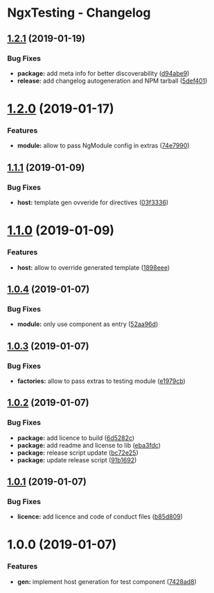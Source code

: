 # NgxTesting - Changelog

## [1.2.1](https://github.com/orchestratora/ngx-testing/compare/v1.2.0...v1.2.1) (2019-01-19)

### Bug Fixes

- **package:** add meta info for better discoverability ([d94abe9](https://github.com/orchestratora/ngx-testing/commit/d94abe9))
- **release:** add changelog autogeneration and NPM tarball ([5def401](https://github.com/orchestratora/ngx-testing/commit/5def401))

# [1.2.0](https://github.com/orchestratora/ngx-testing/compare/v1.1.1...v1.2.0) (2019-01-17)

### Features

- **module:** allow to pass NgModule config in extras ([74e7990](https://github.com/orchestratora/ngx-testing/commit/74e7990))

## [1.1.1](https://github.com/orchestratora/ngx-testing/compare/v1.1.0...v1.1.1) (2019-01-09)

### Bug Fixes

- **host:** template gen ovveride for directives ([03f3336](https://github.com/orchestratora/ngx-testing/commit/03f3336))

# [1.1.0](https://github.com/orchestratora/ngx-testing/compare/v1.0.4...v1.1.0) (2019-01-09)

### Features

- **host:** allow to override generated template ([1898eee](https://github.com/orchestratora/ngx-testing/commit/1898eee))

## [1.0.4](https://github.com/orchestratora/ngx-testing/compare/v1.0.3...v1.0.4) (2019-01-07)

### Bug Fixes

- **module:** only use component as entry ([52aa96d](https://github.com/orchestratora/ngx-testing/commit/52aa96d))

## [1.0.3](https://github.com/orchestratora/ngx-testing/compare/v1.0.2...v1.0.3) (2019-01-07)

### Bug Fixes

- **factories:** allow to pass extras to testing module ([e1979cb](https://github.com/orchestratora/ngx-testing/commit/e1979cb))

## [1.0.2](https://github.com/orchestratora/ngx-testing/compare/v1.0.1...v1.0.2) (2019-01-07)

### Bug Fixes

- **package:** add licence to build ([6d5282c](https://github.com/orchestratora/ngx-testing/commit/6d5282c))
- **package:** add readme and license to lib ([eba3fdc](https://github.com/orchestratora/ngx-testing/commit/eba3fdc))
- **package:** release script update ([bc72e25](https://github.com/orchestratora/ngx-testing/commit/bc72e25))
- **package:** update release script ([91b1692](https://github.com/orchestratora/ngx-testing/commit/91b1692))

## [1.0.1](https://github.com/orchestratora/ngx-testing/compare/v1.0.0...v1.0.1) (2019-01-07)

### Bug Fixes

- **licence:** add licence and code of conduct files ([b85d809](https://github.com/orchestratora/ngx-testing/commit/b85d809))

# 1.0.0 (2019-01-07)

### Features

- **gen:** implement host generation for test component ([7428ad8](https://github.com/orchestratora/ngx-testing/commit/7428ad8))
